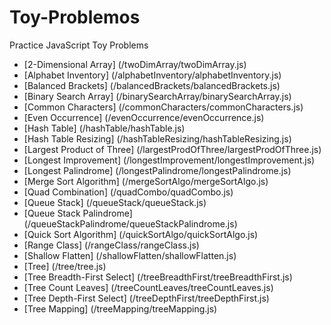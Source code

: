 # Toy-Problemos
Practice JavaScript Toy Problems

* [2-Dimensional Array] (/twoDimArray/twoDimArray.js)
* [Alphabet Inventory] (/alphabetInventory/alphabetInventory.js)
* [Balanced Brackets] (/balancedBrackets/balancedBrackets.js)
* [Binary Search Array] (/binarySearchArray/binarySearchArray.js)
* [Common Characters] (/commonCharacters/commonCharacters.js)
* [Even Occurrence] (/evenOccurrence/evenOccurrence.js)
* [Hash Table] (/hashTable/hashTable.js)
* [Hash Table Resizing] (/hashTableResizing/hashTableResizing.js)
* [Largest Product of Three] (/largestProdOfThree/largestProdOfThree.js)
* [Longest Improvement] (/longestImprovement/longestImprovement.js)
* [Longest Palindrome] (/longestPalindrome/longestPalindrome.js)
* [Merge Sort Algorithm] (/mergeSortAlgo/mergeSortAlgo.js)
* [Quad Combination] (/quadCombo/quadCombo.js)
* [Queue Stack] (/queueStack/queueStack.js)
* [Queue Stack Palindrome] (/queueStackPalindrome/queueStackPalindrome.js)
* [Quick Sort Algorithm] (/quickSortAlgo/quickSortAlgo.js)
* [Range Class] (/rangeClass/rangeClass.js)
* [Shallow Flatten] (/shallowFlatten/shallowFlatten.js)
* [Tree] (/tree/tree.js)
* [Tree Breadth-First Select] (/treeBreadthFirst/treeBreadthFirst.js)
* [Tree Count Leaves] (/treeCountLeaves/treeCountLeaves.js)
* [Tree Depth-First Select] (/treeDepthFirst/treeDepthFirst.js)
* [Tree Mapping] (/treeMapping/treeMapping.js)

